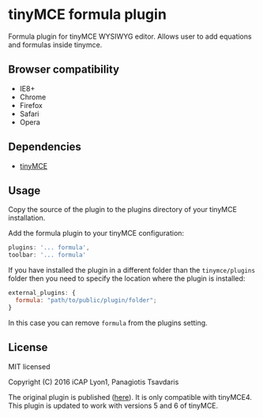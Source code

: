 # tinyMCE formula plugin

Formula plugin for tinyMCE WYSIWYG editor. Allows user to add equations and formulas inside tinymce.

## Browser compatibility

- IE8+
- Chrome
- Firefox
- Safari
- Opera

## Dependencies

- [tinyMCE](https://www.tiny.cloud/)

## Usage

Copy the source of the plugin to the plugins directory of your tinyMCE installation.

Add the formula plugin to your tinyMCE configuration:

```javascript
plugins: '... formula',
toolbar: '... formula'
```

If you have installed the plugin in a different folder than the `tinymce/plugins` folder then you need to specify
the location where the plugin is installed:

```javascript
external_plugins: {
  formula: "path/to/public/plugin/folder";
}
```

In this case you can remove `formula` from the plugins setting.

## License

MIT licensed

Copyright (C) 2016 iCAP Lyon1, Panagiotis Tsavdaris

The original plugin is published ([here](https://github.com/iCAPLyon1/tinymce-formula)). It is only compatible with tinyMCE4. This plugin is updated to work with versions 5 and 6 of tinyMCE.

